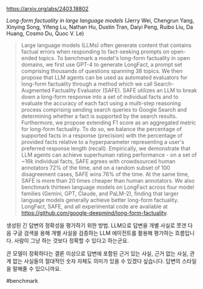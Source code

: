 https://arxiv.org/abs/2403.18802

*Long-form factuality in large language models* (Jerry Wei, Chengrun Yang, Xinying Song, Yifeng Lu, Nathan Hu, Dustin Tran, Daiyi Peng, Ruibo Liu, Da Huang, Cosmo Du, Quoc V. Le)

> Large language models (LLMs) often generate content that contains factual errors when responding to fact-seeking prompts on open-ended topics. To benchmark a model's long-form factuality in open domains, we first use GPT-4 to generate LongFact, a prompt set comprising thousands of questions spanning 38 topics. We then propose that LLM agents can be used as automated evaluators for long-form factuality through a method which we call Search-Augmented Factuality Evaluator (SAFE). SAFE utilizes an LLM to break down a long-form response into a set of individual facts and to evaluate the accuracy of each fact using a multi-step reasoning process comprising sending search queries to Google Search and determining whether a fact is supported by the search results. Furthermore, we propose extending F1 score as an aggregated metric for long-form factuality. To do so, we balance the percentage of supported facts in a response (precision) with the percentage of provided facts relative to a hyperparameter representing a user's preferred response length (recall). Empirically, we demonstrate that LLM agents can achieve superhuman rating performance - on a set of ~16k individual facts, SAFE agrees with crowdsourced human annotators 72% of the time, and on a random subset of 100 disagreement cases, SAFE wins 76% of the time. At the same time, SAFE is more than 20 times cheaper than human annotators. We also benchmark thirteen language models on LongFact across four model families (Gemini, GPT, Claude, and PaLM-2), finding that larger language models generally achieve better long-form factuality. LongFact, SAFE, and all experimental code are available at https://github.com/google-deepmind/long-form-factuality.

생성된 긴 답변의 정확성을 평가하기 위한 방법. LLM으로 답변을 개별 사실로 쪼갠 다음 구글 검색을 용해 개별 사실을 검증하는 LLM 에이전트를 활용해 평가하는 흐름입니다. 사람이 그냥 하는 것보다 정확할 수 있다고 하는군요.

큰 모델이 정확하다는 결론 이상으로 답변에 포함된 근거 있는 사실, 근거 없는 사실, 관계 없는 사실들의 절대적인 숫자 자체도 의미가 있을 수 있겠다 싶습니다. 답변의 스타일을 말해줄 수 있으니까요.

#benchmark 